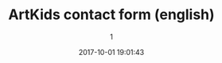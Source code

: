 ---
index: 4193
title: "ArtKids contact form (english)"
subtitle: ""
author: 1
date: "2017-10-01 19:01:43"
date_gmt: "2017-10-01 17:01:43"
excerpt: ""
content: "<div class=\"field\">\r\n  <label class=\"label your-subject\"> Contact us for </label>\r\n  <div class=\"control\">\r\n    <div class=\"select\">\r\n      [select your-subject class:select include_blank \r\n      \"Draw2Paint request\"\r\n      \"ICT price quote\"\r\n      \"Become a Country Representative\"\r\n      \"Become a Bussiness Partner\"\r\n      \"Apply for a Job\"\r\n      \"Other...\"]\r\n    </div>\r\n  </div>\r\n</div>\r\n\r\n<div class=\"field\">\r\n  <div class=\"label\">Name<sup>*</sup></div>\r\n  <div class=\"control has-icons-left has-icons-right\">\r\n    [text* your-name class:input class:required class:requiredField placeholder \"Your Name*\"]\r\n    <span class=\"icon is-small is-left\">\r\n      <i class=\"fa fa-user\"> </i>\r\n    </span>\r\n  </div>\r\n</div>\r\n\r\n\r\n<div class=\"field\">\r\n    [recaptcha]\r\n  <!-- div class=\"label\">Name<sup>*</sup></div>\r\n  <div class=\"control has-icons-left has-icons-right\">\r\n\r\n[text* your-name class:input class:required class:requiredField placeholder \"Your Name*\"]\r\n    <span class=\"icon is-small is-left\">\r\n      <i class=\"fa fa-user\"> </i>\r\n    </span>\r\n  </div-->\r\n</div>\r\n\r\n<div class=\"field\">\r\n  <label class=\"label\">Email<sup>*</sup></label>\r\n  <div class=\"control has-icons-left has-icons-right\">\r\n    [email* your-email class:input class:required class:requiredField placeholder \"Your email*\"]\r\n    <span class=\"icon is-small is-left\">\r\n      <i class=\"fa fa-envelope\"> </i>\r\n    </span>\r\n  </div>\r\n</div>\r\n\r\n<div class=\"field\">\r\n  <label class=\"label\">Telephone</label>\r\n  <div class=\"control has-icons-left has-icons-right\">\r\n    [tel your-telephone class:input placeholder \"Your telephone*\"]\r\n    <span class=\"icon is-small is-left\">\r\n      <i class=\"fa fa-phone\"></i>\r\n    </span>\r\n  </div>\r\n</div>\r\n\r\n<div class=\"field\">\r\n  <label class=\"label\">Skype ID</label>\r\n  <div class=\"control has-icons-left has-icons-right\">\r\n    [text your-skype class:input placeholder \"Skype ID\"]\r\n    <span class=\"icon is-small is-left\">\r\n      <i class=\"fa fa-skype\"></i>\r\n    </span>\r\n  </div>\r\n</div>\r\n\r\n<div class=\"field\">\r\n  <label class=\"label\">Place of Residence</label>\r\n  <div class=\"control has-icons-left has-icons-right\">\r\n    [text your-hometown class:input placeholder \"Your Place of Residence\"]\r\n    <span class=\"icon is-small is-left\">\r\n      <i class=\"fa fa-home\"></i>\r\n    </span>\r\n  </div>\r\n</div>\r\n\r\n<div class=\"field\">\r\n  <label class=\"label\">Message</label>\r\n  <div class=\"control has-icons-left\">\r\n    [textarea your-message class:textarea placeholder \"Your message\"]\r\n  </div>\r\n</div>\r\n\r\n[recaptcha size:compact]\r\n\r\n<p class=\"help is-success\"><sup>*)</sup> Fields are required.</p>\r\n\r\n<div class=\"field is-grouped\">\r\n  <div class=\"control\">\r\n    [submit class:button class:is-primary \"Send\"]\r\n  </div>\r\n</div>\n1\nArtKids Contact: \"[your-subject]\"\n\"[your-name]\" <wordpress@artkidsfoundation.org>\ninfo@artkidsfoundation.org\nDear Sir/Madam,\r\n\r\nMy name is: [your-name] \r\nI am from: [your-hometown] \r\nI contact you for the following reason: [your-subject]\r\n\r\n[your-message]\r\n\r\nMy Email: [your-email]\r\nMy Telephone: [your-telephone]\r\nMy Skype: [your-skype]\r\n\r\n\r\n--\r\nThis e-mail was automatically generated and sent from a contact form on the ArtKids Foundation Website (https://www.artkidsfoundation.org/contact-us)\ncc: admin@artkidsfoundation.org\ncc: marketing@artkidsfoundation.org\nReply-To: [your-email]\n\n\n\n1\nContact Confirmation \"[your-subject]\"\nArtKids Foundation <no-reply@artkidsfoundation.org>\n[your-email]\nDear [your-name],\r\n\r\nYour message through our Contact Form at the ArtKids Foundation website has been received. We will Contact you as soon as possible.\r\n\r\nYour Message:\r\n[your-message]\r\n\r\n--\r\nThis e-mail was automatically generated and sent from a contact form on the ArtKids Foundation Website (https://www.artkidsfoundation.org/contact-us)\ncc: info@artkidsfoundation.org\n\n\n\nThank you for your message. It has been sent.\nThere was an error trying to send your message. Please try again later.\nOne or more fields have an error. Please check and try again.\nThere was an error trying to send your message. Please try again later.\nYou must accept the terms and conditions before sending your message.\nThe field is required.\nThe field is too long.\nThe field is too short.\nThe date format is incorrect.\nThe date is before the earliest one allowed.\nThe date is after the latest one allowed.\nThere was an unknown error uploading the file.\nYou are not allowed to upload files of this type.\nThe file is too big.\nThere was an error uploading the file.\nThe number format is invalid.\nThe number is smaller than the minimum allowed.\nThe number is larger than the maximum allowed.\nThe answer to the quiz is incorrect.\nYour entered code is incorrect.\nThe e-mail address entered is invalid.\nThe URL is invalid.\nThe telephone number is invalid."
status: "publish"
comment_status: "closed"
name: "artkids-contact-formulier_copy-2"
modified: "2023-04-24 03:05:04"
modified_gmt: "2023-04-24 01:05:04"
content_filtered: ""
parent: 0
guid: "//www.artkidsfoundation.org/?type=wpcf7_contact_form&#038;p=4193"
type: "wpcf7_contact_form"
comment_count: 0
categories: []
tags: []
---